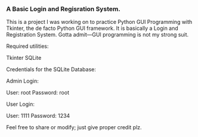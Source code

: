 ### A Basic Login and Regisration System.


This is a project I was working on to practice Python GUI Programming with Tkinter, the de facto Python GUI framework. It is basically a Login and Registration System. Gotta admit—GUI programming is not my strong suit.


Required utilities:

Tkinter
SQLite


Credentials for the SQLite Database:

Admin Login:

User: root
Password: root

User Login:

User: 1111
Password: 1234


Feel free to share or modify; just give proper credit plz. 
